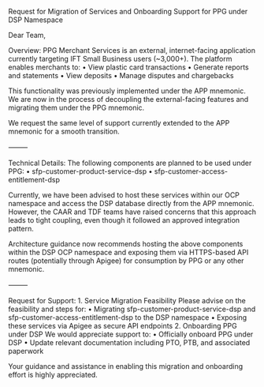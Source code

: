 Request for Migration of Services and Onboarding Support for PPG under DSP Namespace

Dear Team,

Overview:
PPG Merchant Services is an external, internet-facing application currently targeting IFT Small Business users (~3,000+). The platform enables merchants to:
	•	View plastic card transactions
	•	Generate reports and statements
	•	View deposits
	•	Manage disputes and chargebacks

This functionality was previously implemented under the APP mnemonic. We are now in the process of decoupling the external-facing features and migrating them under the PPG mnemonic.

We request the same level of support currently extended to the APP mnemonic for a smooth transition.

⸻

Technical Details:
The following components are planned to be used under PPG:
	•	sfp-customer-product-service-dsp
	•	sfp-customer-access-entitlement-dsp

Currently, we have been advised to host these services within our OCP namespace and access the DSP database directly from the APP mnemonic. However, the CAAR and TDF teams have raised concerns that this approach leads to tight coupling, even though it followed an approved integration pattern.

Architecture guidance now recommends hosting the above components within the DSP OCP namespace and exposing them via HTTPS-based API routes (potentially through Apigee) for consumption by PPG or any other mnemonic.

⸻

Request for Support:
	1.	Service Migration Feasibility
Please advise on the feasibility and steps for:
	•	Migrating sfp-customer-product-service-dsp and sfp-customer-access-entitlement-dsp to the DSP namespace
	•	Exposing these services via Apigee as secure API endpoints
	2.	Onboarding PPG under DSP
We would appreciate support to:
	•	Officially onboard PPG under DSP
	•	Update relevant documentation including PTO, PTB, and associated paperwork

Your guidance and assistance in enabling this migration and onboarding effort is highly appreciated.